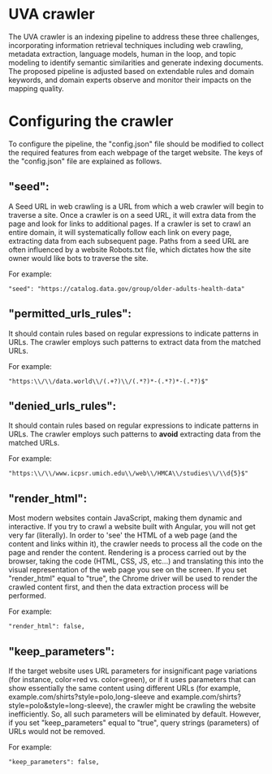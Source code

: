 # UVA crawler

The UVA crawler is an indexing pipeline to address these three challenges, incorporating information retrieval techniques including web crawling, metadata extraction, language models, human in the loop, and topic modeling to identify semantic similarities and generate indexing documents. The proposed pipeline is adjusted based on extendable rules and domain keywords, and domain experts observe and monitor their impacts on the mapping quality. 

# Configuring the crawler
To configure the pipeline, the "config.json" file should be modified to collect the required features from each webpage of the target website. The keys of the "config.json" file are explained as follows. 

## "seed": 
A Seed URL in web crawling is a URL from which a web crawler will begin to traverse a site. Once a crawler is on a seed URL, it will extra data from the page and look for links to additional pages. If a crawler is set to crawl an entire domain, it will systematically follow each link on every page, extracting data from each subsequent page. Paths from a seed URL are often influenced by a website Robots.txt file, which dictates how the site owner would like bots to traverse the site. 

For example: 

    "seed": "https://catalog.data.gov/group/older-adults-health-data"
    

## "permitted_urls_rules": 
It should contain rules based on regular expressions to indicate patterns in URLs. The crawler employs such patterns to extract data from the matched URLs.

For example: 

    "https:\\/\\/data.world\\/(.+?)\\/(.*?)*-(.*?)*-(.*?)$"

## "denied_urls_rules":
It should contain rules based on regular expressions to indicate patterns in URLs. The crawler employs such patterns to **avoid** extracting data from the matched URLs.

For example: 

    "https:\\/\\/www.icpsr.umich.edu\\/web\\/HMCA\\/studies\\/\\d{5}$"


## "render_html":
 Most modern websites contain JavaScript, making them dynamic and interactive. If you try to crawl a website built with Angular, you will not get very far (literally). In order to 'see' the HTML of a web page (and the content and links within it), the crawler needs to process all the code on the page and render the content. Rendering is a process carried out by the browser, taking the code (HTML, CSS, JS, etc...) and translating this into the visual representation of the web page you see on the screen. If you set "render_html" equal to "true", the Chrome driver will be used to render the crawled content first, and then the data extraction process will be performed.
 
 For example: 

    "render_html": false,

## "keep_parameters":
If the target website uses URL parameters for insignificant page variations (for instance, color=red vs. color=green), or if it uses parameters that can show essentially the same content using different URLs (for example, example.com/shirts?style=polo,long-sleeve and example.com/shirts?style=polo&style=long-sleeve), the crawler might be crawling the website inefficiently. So, all such parameters will be eliminated by default. However, if you set "keep_parameters" equal to "true", query strings (parameters) of URLs would not be removed. 

 For example: 
 
    "keep_parameters": false,

